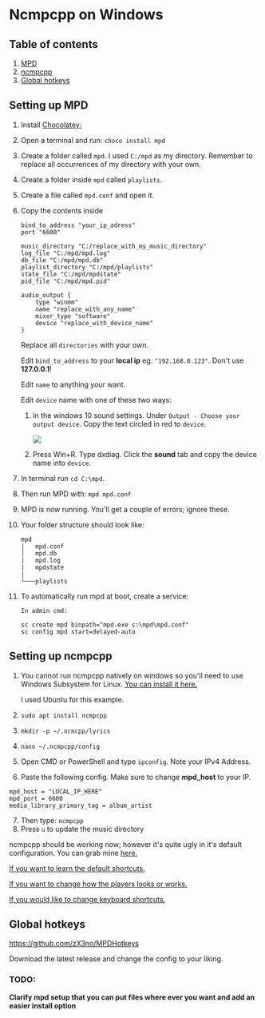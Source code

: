 # Ncmpcpp on Windows

## Table of contents
1. [MPD](#mpd)
2. [ncmpcpp](#ncmpcpp)
3. [Global hotkeys](#hotkeys)
## Setting up MPD <a name="mpd"></a>
1. Install [Chocolatey:](https://chocolatey.org/install)
2. Open a terminal and run: `choco install mpd`
3. Create a folder called `mpd`. I used `C:/mpd` as my directory. Remember to replace all occurrences of my directory with your own.
4. Create a folder inside `mpd` called `playlists`.
5. Create a file called `mpd.conf` and open it.
6. Copy the contents inside
    ```
    bind_to_address "your_ip_adress"
    port "6600"

    music_directory "C:/replace_with_my_music_directory"
    log_file "C:/mpd/mpd.log"
    db_file "C:/mpd/mpd.db"
    playlist_directory "C:/mpd/playlists"
    state_file "C:/mpd/mpdstate"
    pid_file "C:/mpd/mpd.pid"

    audio_output {
        type "winmm"
        name "replace_with_any_name"
        mixer_type "software"
        device "replace_with_device_name"
    }
    ```
    Replace all `directories` with your own.

    Edit `bind_to_address` to your **local ip** eg. `"192.168.0.123"`. Don't use **127.0.0.1**!

    Edit `name` to anything your want.

    Edit `device` name with one of these two ways:

    1. In the windows 10 sound settings. Under `Output - Choose your output device`. Copy the text circled in red to `device`.
   
        ![](https://github.com/zX3no/ncmpcppOnWindows/blob/main/Images/device.png?raw=true)

    2. Press Win+R. Type dxdiag. Click the **sound** tab and copy the device name into `device`.
7. In terminal run `cd C:\mpd`.
8. Then run MPD with: `mpd mpd.conf`
9. MPD is now running. You'll get a couple of errors; ignore these.
10. Your folder structure should look like:
    ```
    mpd
    |   mpd.conf
    │   mpd.db
    |   mpd.log
    |   mpdstate
    |
    └───playlists
    ```
11. To automatically run mpd at boot, create a service:
    
    `In admin cmd:`
    ``` 
    sc create mpd binpath="mpd.exe c:\mpd\mpd.conf" 
    sc config mpd start=delayed-auto
    ```

## Setting up ncmpcpp <a name="ncmpcpp"></a>

1. You cannot run ncmpcpp natively on windows so you'll need to use Windows Subsystem for Linux. [You can install it here.](https://docs.microsoft.com/en-us/windows/wsl/install-win10)

    I used Ubuntu for this example. 
2. `sudo apt install ncmpcpp`
3. `mkdir -p ~/.ncmcpp/lyrics`
4. `nano ~/.ncmpcpp/config`
5. Open CMD or PowerShell and type `ipconfig`. Note your IPv4 Address.
6. Paste the following config. Make sure to change **mpd_host** to your IP. 
   
```
mpd_host = "LOCAL_IP_HERE"
mpd_port = 6600 
media_library_primary_tag = album_artist
```
7. Then type: `ncmpcpp`
8. Press `u` to update the music directory

ncmpcpp should be working now; however it's quite ugly in it's default configuration. You can grab mine [here.](https://raw.githubusercontent.com/zX3no/zX3no/main/Config/.ncmpcpp/config) 

[If you want to learn the default shortcuts.](https://pkgbuild.com/~jelle/ncmpcpp/)

[If you want to change how the players looks or works.](https://github.com/ncmpcpp/ncmpcpp/blob/master/doc/config)

[If you would like to change keyboard shortcuts.](https://github.com/ncmpcpp/ncmpcpp/blob/master/doc/bindings)

## Global hotkeys <a name="hotkeys"></a>

https://github.com/zX3no/MPDHotkeys

Download the latest release and change the config to your liking.

### TODO:

**Clarify mpd setup that you can put files where ever you want and add an easier install option**